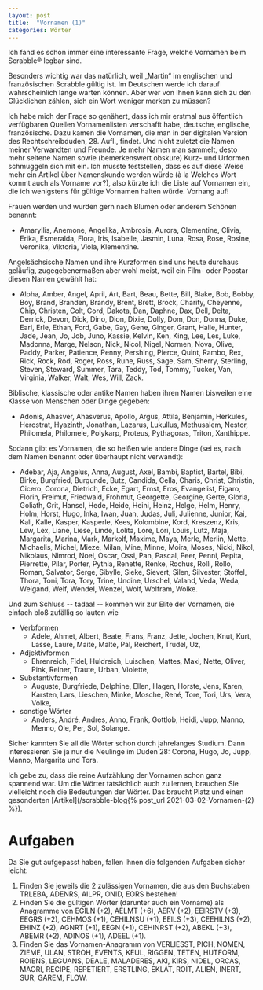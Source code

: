 ```yaml
---
layout: post
title:  "Vornamen (1)"
categories: Wörter
---
```

Ich fand es schon immer eine interessante Frage, welche Vornamen beim Scrabble® legbar sind.

Besonders wichtig war das natürlich, weil „Martin“ im englischen und französischen Scrabble gültig ist. Im Deutschen werde ich darauf wahrscheinlich lange warten können. Aber wer von Ihnen kann sich zu den Glücklichen zählen, sich ein Wort weniger merken zu müssen?

Ich habe mich der Frage so genähert, dass ich mir erstmal aus öffentlich verfügbaren Quellen Vornamenlisten verschafft habe, deutsche, englische, französische. Dazu kamen die Vornamen, die man in der digitalen Version des Rechtschreibduden, 28. Aufl., findet. Und nicht zuletzt die Namen meiner Verwandten und Freunde. Je mehr Namen man sammelt, desto mehr seltene Namen sowie (bemerkenswert obskure) Kurz- und Urformen schmuggeln sich mit ein. Ich musste feststellen, dass es auf diese Weise mehr ein Artikel über Namenskunde werden würde (à la Welches Wort kommt auch als Vorname vor?), also kürzte ich die Liste auf Vornamen ein, die ich wenigstens für gültige Vornamen halten würde. Vorhang auf!

Frauen werden und wurden gern nach Blumen oder anderem Schönen benannt:
- Amaryllis, Anemone, Angelika, Ambrosia, Aurora, Clementine, Clivia, Erika, Esmeralda, Flora, Iris, Isabelle, Jasmin, Luna, Rosa, Rose, Rosine, Veronika, Viktoria, Viola, Klementine.

Angelsächsische Namen und ihre Kurzformen sind uns heute durchaus geläufig, zugegebenermaßen aber wohl meist, weil ein Film- oder Popstar diesen Namen gewählt hat:
- Alpha, Amber, Angel, April, Art, Bart, Beau, Bette, Bill, Blake, Bob, Bobby, Boy, Brand, Branden, Brandy, Brent, Brett, Brock, Charity, Cheyenne, Chip, Christen, Colt, Cord, Dakota, Dan, Daphne, Dax, Dell, Delta, Derrick, Devon, Dick, Dino, Dion, Dixie, Dolly, Dom, Don, Donna, Duke, Earl, Erle, Ethan, Ford, Gabe, Gay, Gene, Ginger, Grant, Halle, Hunter, Jade, Jean, Jo, Job, Juno, Kassie, Kelvin, Ken, King, Lee, Les, Luke, Madonna, Marge, Nelson, Nick, Nicol, Nigel, Normen, Nova, Olive, Paddy, Parker, Patience, Penny, Pershing, Pierce, Quint, Rambo, Rex, Rick, Rock, Rod, Roger, Ross, Rune, Russ, Sage, Sam, Sherry, Sterling, Steven, Steward, Summer, Tara, Teddy, Tod, Tommy, Tucker, Van, Virginia, Walker, Walt, Wes, Will, Zack.

Biblische, klassische oder antike Namen haben ihren Namen bisweilen eine Klasse von Menschen oder Dinge gegeben:
- Adonis, Ahasver, Ahasverus, Apollo, Argus, Attila, Benjamin, Herkules, Herostrat, Hyazinth, Jonathan, Lazarus, Lukullus, Methusalem, Nestor, Philomela, Philomele, Polykarp, Proteus, Pythagoras, Triton, Xanthippe.

Sodann gibt es Vornamen, die so heißen wie andere Dinge (sei es, nach dem Namen benannt oder überhaupt nicht verwandt):
- Adebar, Aja, Angelus, Anna, August, Axel, Bambi, Baptist, Bartel, Bibi, Birke, Burgfried, Burgunde, Butz, Candida, Cella, Charis, Christ, Christin, Cicero, Corona, Dietrich, Ecke, Egart, Ernst, Eros, Evangelist, Figaro, Florin, Freimut, Friedwald, Frohmut, Georgette, Georgine, Gerte, Gloria, Goliath, Grit, Hansel, Hede, Heide, Heini, Heinz, Helge, Helm, Henry, Holm, Horst, Hugo, Inka, Iwan, Juan, Judas, Juli, Julienne, Junior, Kai, Kali, Kalle, Kasper, Kasperle, Kees, Kolombine, Kord, Kreszenz, Kris, Lew, Lex, Liane, Liese, Linde, Lolita, Lore, Lori, Louis, Lutz, Maja, Margarita, Marina, Mark, Markolf, Maxime, Maya, Merle, Merlin, Mette, Michaelis, Michel, Mieze, Milan, Mine, Minne, Moira, Moses, Nicki, Nikol, Nikolaus, Nimrod, Noel, Oscar, Ossi, Pan, Pascal, Peer, Penni, Pepita, Pierrette, Pilar, Porter, Pythia, Renette, Renke, Rochus, Rolli, Rollo, Roman, Salvator, Serge, Sibylle, Sieke, Sievert, Silen, Silvester, Stoffel, Thora, Toni, Tora, Tory, Trine, Undine, Urschel, Valand, Veda, Weda, Weigand, Welf, Wendel, Wenzel, Wolf, Wolfram, Wolke.

Und zum Schluss -- tadaa! -- kommen wir zur Elite der Vornamen, die einfach bloß zufällig so lauten wie
- Verbformen
    - Adele, Ahmet, Albert, Beate, Frans, Franz, Jette, Jochen, Knut, Kurt, Lasse, Laure, Maite, Malte, Pal, Reichert, Trudel, Uz, 
- Adjektivformen
    - Ehrenreich, Fidel, Huldreich, Luischen, Mattes, Maxi, Nette, Oliver, Pink, Reiner, Traute, Urban, Violette,
- Substantivformen
    - Auguste, Burgfriede, Delphine, Ellen, Hagen, Horste, Jens, Karen, Karsten, Lars, Lieschen, Minke, Mosche, René, Tore, Tori, Urs, Vera, Volke, 
- sonstige Wörter
    - Anders, André, Andres, Anno, Frank, Gottlob, Heidi, Jupp, Manno, Menno, Ole, Per, Sol, Solange.

Sicher kannten Sie all die Wörter schon durch jahrelanges Studium. Dann interessieren Sie ja nur die Neulinge im Duden 28: Corona, Hugo, Jo, Jupp, Manno, Margarita und Tora.

Ich gebe zu, dass die reine Aufzählung der Vornamen schon ganz spannend war. Um die Wörter tatsächlich auch zu lernen, brauchen Sie vielleicht noch die Bedeutungen der Wörter. Das braucht Platz und einen gesonderten [Artikel](/scrabble-blog{% post_url 2021-03-02-Vornamen-(2) %}).

# Aufgaben
Da Sie gut aufgepasst haben, fallen Ihnen die folgenden Aufgaben sicher leicht:

1. Finden Sie jeweils die 2 zulässigen Vornamen, die aus den Buchstaben TRLEBA, ADENRS, AILPR, ONID, EORS bestehen!
1. Finden Sie die gültigen Wörter (darunter auch ein Vorname) als Anagramme von EGILN (+2), AELMT (+6), AERV (+2), EEIRSTV (+3), EEGRS (+2), CEHMOS (+1), CEHILNSU (+1), EEILS (+3), CEEHILNS (+2), EHINZ (+2), AGNRT (+1), EEGN (+1), CEHINRST (+2), ABEKL (+3), ABEMR (+2), ADINOS (+1), ADEEL (+1).
1. Finden Sie das Vornamen-Anagramm von VERLIESST, PICH, NOMEN, ZIEME, ULAN, STROH, EVENTS, KEUL, RIGGEN, TETEN, HUTFORM, ROIENS, LEGUANS, DEALE, MALADERES, AKI, KIRS, NIDEL, ORCAS, MAORI, RECIPE, REPETIERT, ERSTLING, EKLAT, ROIT, ALIEN, INERT, SUR, GAREM, FLOW.